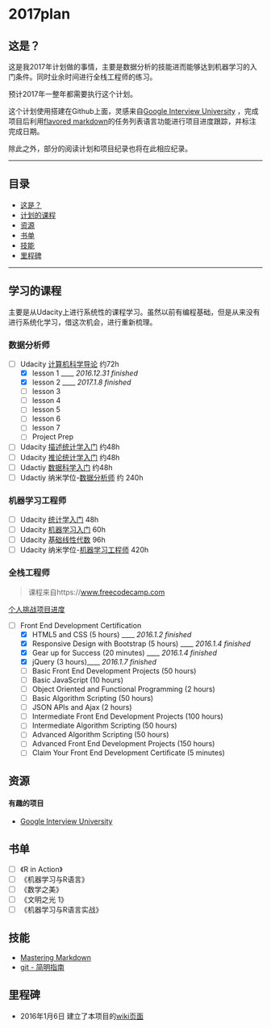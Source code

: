 # 2017plan

## 这是？
这是我2017年计划做的事情，主要是数据分析的技能进而能够达到机器学习的入门条件。同时业余时间进行全栈工程师的练习。

预计2017年一整年都需要执行这个计划。

这个计划使用搭建在Github上面，灵感来自[Google Interview University](https://github.com/jwasham/google-interview-university) ，完成项目后利用[flavored markdown](https://guides.github.com/features/mastering-markdown/#GitHub-flavored-markdown)的任务列表语言功能进行项目进度跟踪，并标注完成日期。

除此之外，部分的阅读计划和项目纪录也将在此相应纪录。

---

## 目录
- [这是？](#这是)
- [计划的课程](#课程)
- [资源](#资源)
- [书单](#书单)
- [技能](#技能)
- [里程碑](#里程碑)

---

## 学习的课程
主要是从Udacity上进行系统性的课程学习。虽然以前有编程基础，但是从来没有进行系统化学习，借这次机会，进行重新梳理。

###  数据分析师
- [ ] Udacity [计算机科学导论](https://cn.udacity.com/course/intro-to-computer-science--cs101) 约72h
   - [x] lesson 1 ____ *2016.12.31 finished*
   - [x] lesson 2 ____ *2017.1.8 finished*
   - [ ] lesson 3
   - [ ] lesson 4
   - [ ] lesson 5
   - [ ] lesson 6
   - [ ] lesson 7
   - [ ] Project Prep
- [ ] Udacity [描述统计学入门](https://cn.udacity.com/course/intro-to-descriptive-statistics--ud827) 约48h
- [ ] Udacity [推论统计学入门](https://cn.udacity.com/course/linear-algebra-refresher-course--ud953) 约48h
- [ ] Udactiy [数据科学入门](https://cn.udacity.com/course/intro-to-data-science--ud359) 约48h
- [ ] Udactiy 纳米学位-[数据分析师](https://cn.udacity.com/course/data-analyst-nanodegree--nd002) 约 240h

### 机器学习工程师
- [ ] Udacity [统计学入门](https://cn.udacity.com/course/intro-to-statistics--st101) 48h
- [ ] Udacity [机器学习入门](https://cn.udacity.com/course/intro-to-machine-learning--ud120) 60h
- [ ] Udacity [基础线性代数](https://cn.udacity.com/course/linear-algebra-refresher-course--ud953) 96h
- [ ] Udacity 纳米学位-[机器学习工程师](https://cn.udacity.com/course/machine-learning-engineer-nanodegree--nd009) 420h

### 全栈工程师
> 课程来自https://www.freecodecamp.com

[个人挑战项目进度](https://www.freecodecamp.com/jasonbai)

- [ ] Front End Development Certification
   - [x] HTML5 and CSS (5 hours) ____ *2016.1.2 finished*
   - [x] Responsive Design with Bootstrap (5 hours) ____ *2016.1.4 finished*
   - [x] Gear up for Success (20 minutes) ____ *2016.1.4 finished*
   - [x] jQuery (3 hours)____ *2016.1.7 finished*
   - [ ] Basic Front End Development Projects (50 hours)
   - [ ] Basic JavaScript (10 hours)
   - [ ] Object Oriented and Functional Programming (2 hours)
   - [ ] Basic Algorithm Scripting (50 hours)
   - [ ] JSON APIs and Ajax (2 hours)
   - [ ] Intermediate Front End Development Projects (100 hours)
   - [ ] Intermediate Algorithm Scripting (50 hours)
   - [ ] Advanced Algorithm Scripting (50 hours)
   - [ ] Advanced Front End Development Projects (150 hours)
   - [ ] Claim Your Front End Development Certificate (5 minutes)

## 资源

#### 有趣的项目
- [Google Interview University](https://github.com/jwasham/google-interview-university)

## 书单
- [ ] 《R in Action》
- [ ] 《机器学习与R语言》
- [ ] 《数学之美》
- [ ] 《文明之光 1》
- [ ] 《机器学习与R语言实战》

## 技能
- [Mastering Markdown](https://guides.github.com/features/mastering-markdown/#GitHub-flavored-markdown)
- [git - 简明指南](http://rogerdudler.github.io/git-guide/index.zh.html)

## 里程碑
- 2016年1月6日 建立了本项目的[wiki页面](https://github.com/jasonbai/2017plan/wiki)

